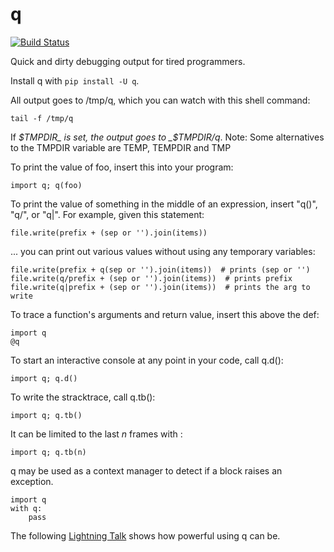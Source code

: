 # q

[![Build Status](https://travis-ci.org/zestyping/q.svg)](https://travis-ci.org/zestyping/q)

Quick and dirty debugging output for tired programmers.

Install q with `pip install -U q`.

All output goes to /tmp/q, which you can watch with this shell command:

    tail -f /tmp/q

If _$TMPDIR_ is set, the output goes to _$TMPDIR/q_.
Note: Some alternatives to the TMPDIR variable are TEMP, TEMPDIR and TMP

To print the value of foo, insert this into your program:

    import q; q(foo)

To print the value of something in the middle of an expression, insert
"q()", "q/", or "q|".  For example, given this statement:

    file.write(prefix + (sep or '').join(items))

... you can print out various values without using any temporary variables:

    file.write(prefix + q(sep or '').join(items))  # prints (sep or '')
    file.write(q/prefix + (sep or '').join(items))  # prints prefix
    file.write(q|prefix + (sep or '').join(items))  # prints the arg to write

To trace a function's arguments and return value, insert this above the def:

    import q
    @q

To start an interactive console at any point in your code, call q.d():

    import q; q.d()

To write the stracktrace, call q.tb():

    import q; q.tb()

It can be limited to the last *n* frames with :

    import q; q.tb(n)

q may be used as a context manager to detect if a block raises an exception.

    import q
    with q:
        pass


The following
[Lightning Talk](http://pyvideo.org/video/1858/sunday-evening-lightning-talks#t=25m15s)
shows how powerful using q can be.
